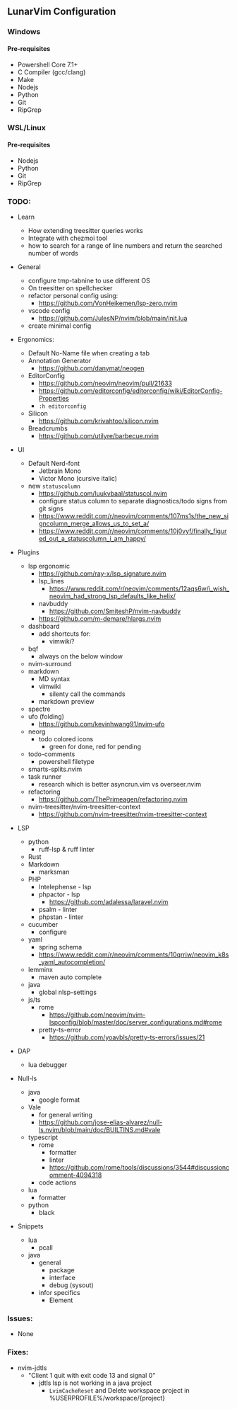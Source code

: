 ## LunarVim Configuration

### Windows

#### Pre-requisites
- Powershell Core 7.1+
- C Compiler (gcc/clang)
- Make
- Nodejs
- Python
- Git
- RipGrep

### WSL/Linux

#### Pre-requisites
- Nodejs
- Python
- Git
- RipGrep

### TODO:
- Learn
  - How extending treesitter queries works
  - Integrate with chezmoi tool
  - how to search for a range of line numbers and return the searched number of words

- General
  - configure tmp-tabnine to use different OS
  - On treesitter on spellchecker
  - refactor personal config using:
    - https://github.com/VonHeikemen/lsp-zero.nvim
  - vscode config
    - https://github.com/JulesNP/nvim/blob/main/init.lua
  - create minimal config

- Ergonomics:
  - Default No-Name file when creating a tab
  - Annotation Generator
    - https://github.com/danymat/neogen
  - EditorConfig
    - https://github.com/neovim/neovim/pull/21633
    - https://github.com/editorconfig/editorconfig/wiki/EditorConfig-Properties
    - `:h editorconfig`
  - Silicon
    - https://github.com/krivahtoo/silicon.nvim
  - Breadcrumbs
    - https://github.com/utilyre/barbecue.nvim

- UI
  - Default Nerd-font
    - Jetbrain Mono
    - Victor Mono (cursive italic)
  - new `statuscolumn`
    - https://github.com/luukvbaal/statuscol.nvim
    - configure status column to separate diagnostics/todo signs from git signs
    - https://www.reddit.com/r/neovim/comments/107ms1s/the_new_signcolumn_merge_allows_us_to_set_a/
    - https://www.reddit.com/r/neovim/comments/10j0vyf/finally_figured_out_a_statuscolumn_i_am_happy/

- Plugins
  - lsp ergonomic
    - https://github.com/ray-x/lsp_signature.nvim
    - lsp_lines
      - https://www.reddit.com/r/neovim/comments/12aqs6w/i_wish_neovim_had_strong_lsp_defaults_like_helix/
    - navbuddy
      - https://github.com/SmiteshP/nvim-navbuddy
    - https://github.com/m-demare/hlargs.nvim
  - dashboard
    - add shortcuts for:
      - vimwiki?
  - bqf
    - always on the below window
  - nvim-surround
  - markdown
    - MD syntax
    - vimwiki
      - silenty call the commands
    - markdown preview
  - spectre
  - ufo (folding)
    - https://github.com/kevinhwang91/nvim-ufo
  - neorg
    - todo colored icons
       - green for done, red for pending
  - todo-comments
    - powershell filetype
  - smarts-splits.nvim
  - task runner
    - research which is better asyncrun.vim vs overseer.nvim
  - refactoring
    - https://github.com/ThePrimeagen/refactoring.nvim
  - nvim-treesitter/nvim-treesitter-context
    - https://github.com/nvim-treesitter/nvim-treesitter-context


- LSP
  - python
    - ruff-lsp & ruff linter
  - Rust
  - Markdown
    - marksman
  - PHP
    - Intelephense - lsp
    - phpactor - lsp
       - https://github.com/adalessa/laravel.nvim
    - psalm - linter
    - phpstan - linter
  - cucumber
    - configure
  - yaml
    - spring schema
    - https://www.reddit.com/r/neovim/comments/10qrriw/neovim_k8s_yaml_autocompletion/
  - lemminx
    - maven auto complete
  - java
    - global nlsp-settings
  - js/ts
    - rome
      - https://github.com/neovim/nvim-lspconfig/blob/master/doc/server_configurations.md#rome
    - pretty-ts-error
      - https://github.com/yoavbls/pretty-ts-errors/issues/21


- DAP
  - lua debugger

- Null-ls
  - java
    - google format
  - Vale
    - for general writing
    - https://github.com/jose-elias-alvarez/null-ls.nvim/blob/main/doc/BUILTINS.md#vale
  - typescript
    - rome
      - formatter
      - linter
      - https://github.com/rome/tools/discussions/3544#discussioncomment-4094318
    - code actions
  - lua
    - formatter
  - python
    - black

- Snippets
  - lua
    - pcall
  - java
    - general
      - package
      - interface
      - debug (sysout)
    - infor specifics
      - Element

### Issues:
- None

### Fixes:
- nvim-jdtls
  - "Client 1 quit with exit code 13 and signal 0"
    - jdtls lsp is not working in a java project
      - `LvimCacheReset` and Delete workspace project in %USERPROFILE%/workspace/{project}
